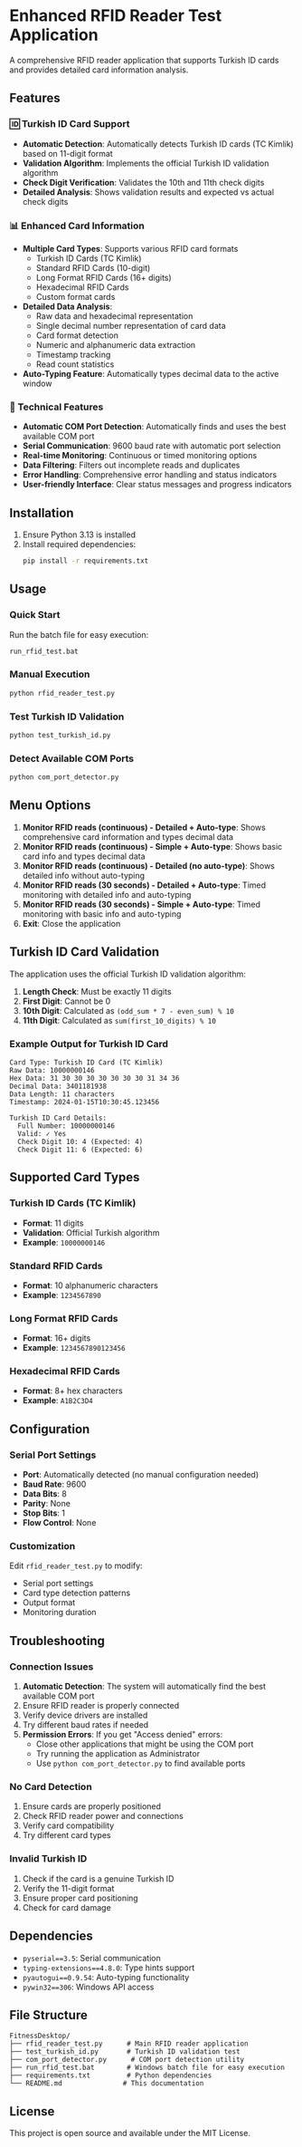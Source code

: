 # Enhanced RFID Reader Test Application

A comprehensive RFID reader application that supports Turkish ID cards and provides detailed card information analysis.

## Features

### 🆔 Turkish ID Card Support
- **Automatic Detection**: Automatically detects Turkish ID cards (TC Kimlik) based on 11-digit format
- **Validation Algorithm**: Implements the official Turkish ID validation algorithm
- **Check Digit Verification**: Validates the 10th and 11th check digits
- **Detailed Analysis**: Shows validation results and expected vs actual check digits

### 📊 Enhanced Card Information
- **Multiple Card Types**: Supports various RFID card formats
  - Turkish ID Cards (TC Kimlik)
  - Standard RFID Cards (10-digit)
  - Long Format RFID Cards (16+ digits)
  - Hexadecimal RFID Cards
  - Custom format cards
- **Detailed Data Analysis**: 
  - Raw data and hexadecimal representation
  - Single decimal number representation of card data
  - Card format detection
  - Numeric and alphanumeric data extraction
  - Timestamp tracking
  - Read count statistics
- **Auto-Typing Feature**: Automatically types decimal data to the active window

### 🔧 Technical Features
- **Automatic COM Port Detection**: Automatically finds and uses the best available COM port
- **Serial Communication**: 9600 baud rate with automatic port selection
- **Real-time Monitoring**: Continuous or timed monitoring options
- **Data Filtering**: Filters out incomplete reads and duplicates
- **Error Handling**: Comprehensive error handling and status indicators
- **User-friendly Interface**: Clear status messages and progress indicators

## Installation

1. Ensure Python 3.13 is installed
2. Install required dependencies:
   ```bash
   pip install -r requirements.txt
   ```

## Usage

### Quick Start
Run the batch file for easy execution:
```bash
run_rfid_test.bat
```

### Manual Execution
```bash
python rfid_reader_test.py
```

### Test Turkish ID Validation
```bash
python test_turkish_id.py
```

### Detect Available COM Ports
```bash
python com_port_detector.py
```

## Menu Options

1. **Monitor RFID reads (continuous) - Detailed + Auto-type**: Shows comprehensive card information and types decimal data
2. **Monitor RFID reads (continuous) - Simple + Auto-type**: Shows basic card info and types decimal data
3. **Monitor RFID reads (continuous) - Detailed (no auto-type)**: Shows detailed info without auto-typing
4. **Monitor RFID reads (30 seconds) - Detailed + Auto-type**: Timed monitoring with detailed info and auto-typing
5. **Monitor RFID reads (30 seconds) - Simple + Auto-type**: Timed monitoring with basic info and auto-typing
6. **Exit**: Close the application

## Turkish ID Card Validation

The application uses the official Turkish ID validation algorithm:

1. **Length Check**: Must be exactly 11 digits
2. **First Digit**: Cannot be 0
3. **10th Digit**: Calculated as `(odd_sum * 7 - even_sum) % 10`
4. **11th Digit**: Calculated as `sum(first_10_digits) % 10`

### Example Output for Turkish ID Card
```
Card Type: Turkish ID Card (TC Kimlik)
Raw Data: 10000000146
Hex Data: 31 30 30 30 30 30 30 30 31 34 36
Decimal Data: 3401181938
Data Length: 11 characters
Timestamp: 2024-01-15T10:30:45.123456

Turkish ID Card Details:
  Full Number: 10000000146
  Valid: ✓ Yes
  Check Digit 10: 4 (Expected: 4)
  Check Digit 11: 6 (Expected: 6)
```

## Supported Card Types

### Turkish ID Cards (TC Kimlik)
- **Format**: 11 digits
- **Validation**: Official Turkish algorithm
- **Example**: `10000000146`

### Standard RFID Cards
- **Format**: 10 alphanumeric characters
- **Example**: `1234567890`

### Long Format RFID Cards
- **Format**: 16+ digits
- **Example**: `1234567890123456`

### Hexadecimal RFID Cards
- **Format**: 8+ hex characters
- **Example**: `A1B2C3D4`

## Configuration

### Serial Port Settings
- **Port**: Automatically detected (no manual configuration needed)
- **Baud Rate**: 9600
- **Data Bits**: 8
- **Parity**: None
- **Stop Bits**: 1
- **Flow Control**: None

### Customization
Edit `rfid_reader_test.py` to modify:
- Serial port settings
- Card type detection patterns
- Output format
- Monitoring duration

## Troubleshooting

### Connection Issues
1. **Automatic Detection**: The system will automatically find the best available COM port
2. Ensure RFID reader is properly connected
3. Verify device drivers are installed
4. Try different baud rates if needed
5. **Permission Errors**: If you get "Access denied" errors:
   - Close other applications that might be using the COM port
   - Try running the application as Administrator
   - Use `python com_port_detector.py` to find available ports

### No Card Detection
1. Ensure cards are properly positioned
2. Check RFID reader power and connections
3. Verify card compatibility
4. Try different card types

### Invalid Turkish ID
1. Check if the card is a genuine Turkish ID
2. Verify the 11-digit format
3. Ensure proper card positioning
4. Check for card damage

## Dependencies

- `pyserial==3.5`: Serial communication
- `typing-extensions==4.8.0`: Type hints support
- `pyautogui==0.9.54`: Auto-typing functionality
- `pywin32==306`: Windows API access

## File Structure

```
FitnessDesktop/
├── rfid_reader_test.py      # Main RFID reader application
├── test_turkish_id.py       # Turkish ID validation test
├── com_port_detector.py      # COM port detection utility
├── run_rfid_test.bat        # Windows batch file for easy execution
├── requirements.txt         # Python dependencies
└── README.md               # This documentation
```

## License

This project is open source and available under the MIT License.
